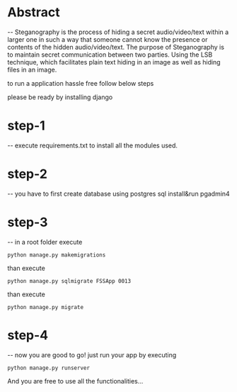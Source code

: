 # Abstract
--
Steganography is the process of hiding a secret audio/video/text within a larger one in such a way that someone cannot know the presence or contents of the hidden audio/video/text. The purpose of Steganography is to maintain secret communication between two parties. Using the LSB technique, which facilitates plain text hiding in an image as well as hiding files in an image.

to run a application hassle free follow below steps

please be ready by installing django

# step-1
--
execute requirements.txt to install all the modules used.

# step-2
--
you have to first create database using postgres sql
install&run pgadmin4

# step-3
--
in a root folder execute 

`python manage.py makemigrations`

than execute

`python manage.py sqlmigrate FSSApp 0013`

than execute

`python manage.py migrate`

# step-4
--
now you are good to go!
just run your app by executing

`python manage.py runserver`

And you are free to use all the functionalities...
